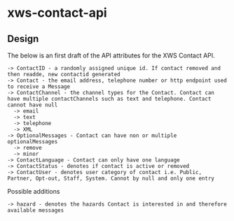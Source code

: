 # xws-contact-api

## Design

The below is an first draft of the API attributes for the XWS Contact API.

~~~~
-> ContactID - a randomly assigned unique id. If contact removed and then readde, new contactid generated
-> Contact - the email address, telephone number or http endpoint used to receive a Message
-> ContactChannel - the channel types for the Contact. Contact can have multiple contactChannels such as text and telephone. Contact cannot have null
  -> email
  -> text
  -> telephone
  -> XML
-> OptionalMessages - Contact can have non or multiple optionalMessages
  -> remove
  -> minor
-> ContactLanguage - Contact can only have one language
-> ContactStatus - denotes if contact is active or removed
-> ContactUser - denotes user category of contact i.e. Public, Partner, Opt-out, Staff, System. Cannot by null and only one entry
~~~~

Possible additions
~~~~
-> hazard - denotes the hazards Contact is interested in and therefore available messages
~~~~
